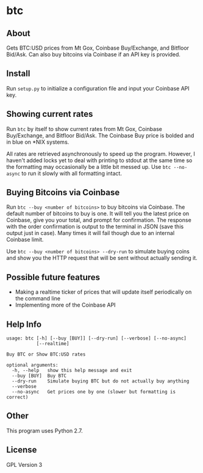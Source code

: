 btc
====

About
---
Gets BTC:USD prices from Mt Gox, Coinbase Buy/Exchange, and Bitfloor Bid/Ask. Can also buy bitcoins via Coinbase if an API key is provided.

Install
---
Run `setup.py` to initialize a configuration file and input your Coinbase API key.

Showing current rates
---
Run `btc` by itself to show current rates from Mt Gox, Coinbase Buy/Exchange, and Bitfloor Bid/Ask. The Coinbase Buy price is bolded and in blue on \*NIX systems.

All rates are retrieved asynchronously to speed up the program. However, I haven't added locks yet to deal with printing to stdout at the same time so the formatting may occasionally be a little bit messed up. Use `btc --no-async` to run it slowly with all formatting intact.

Buying Bitcoins via Coinbase
---
Run `btc --buy <number of bitcoins>` to buy bitcoins via Coinbase. The default number of bitcoins to buy is one. It will tell you the latest price on Coinbase, give you your total, and prompt for confirmation. The response with the order confirmation is output to the terminal in JSON (save this output just in case). Many times it will fail though due to an internal Coinbase limit.

Use `btc --buy <number of bitcoins> --dry-run` to simulate buying coins and show you the HTTP request that will be sent without actually sending it.

Possible future features
---
* Making a realtime ticker of prices that will update itself periodically on the command line
* Implementing more of the Coinbase API

Help Info
---
	usage: btc [-h] [--buy [BUY]] [--dry-run] [--verbose] [--no-async]
			   [--realtime]

	Buy BTC or Show BTC:USD rates

	optional arguments:
	  -h, --help   show this help message and exit
	  --buy [BUY]  Buy BTC
	  --dry-run    Simulate buying BTC but do not actually buy anything
	  --verbose
	  --no-async   Get prices one by one (slower but formatting is correct)

Other
---
This program uses Python 2.7. 

License
---
GPL Version 3
